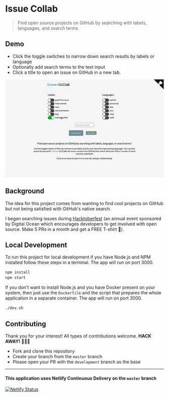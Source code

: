 # Issue Collab

> Find open source projects on GitHub by searching with labels, languages, and search terms

## Demo

- Click the toggle switches to narrow down search results by labels or language
- Optionally add search terms to the text input
- Click a title to open an issue on GitHub in a new tab.

![demo gif](./src/images/ezgif.com-video-to-gif.gif)

## Background

The idea for this project comes from wanting to find cool projects on GitHub but not being satisfied with GitHub's native search.

I began searching issues during [Hacktoberfest](https://medium.freecodecamp.org/i-just-got-my-free-hacktoberfest-shirt-heres-a-quick-way-you-can-get-yours-fa78d6e24307) (an annual event sponsored by Digital Ocean which encourages developers to get involved with open source. Make 5 PRs in a month and get a FREE T-shirt 👕).

## Local Development

To run this project for local development if you have Node.js and NPM
installed follow these steps in a terminal. The app will run on port 3000.

```bash
npm install
npm start
```

If you don't want to install Node.js and you have Docker present on your
system, then just use the `Dockerfile` and the script that prepares
the whole application in a separate container. The app will run on port 3000.

```bash
./dev.sh
```

## Contributing

Thank you for your interest! All types of contributions welcome. **HACK AWAY!** 🔨🔨🔨

- Fork and clone this repository
- Create your branch from the `master` branch
- Please open your PR with the `development` branch as the base

---

#### This application uses Netlify Continuous Delivery on the `master` branch

[![Netlify Status](https://api.netlify.com/api/v1/badges/a515d6f7-91ed-4ce2-899a-5958d9600ba8/deploy-status)](https://app.netlify.com/sites/issue-collab/deploys)
